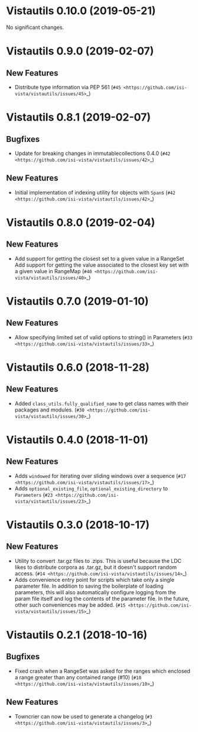Vistautils 0.10.0 (2019-05-21)
==============================

No significant changes.


Vistautils 0.9.0 (2019-02-07)
=============================

New Features
------------

- Distribute type information via PEP 561 (`#45 <https://github.com/isi-vista/vistautils/issues/45>`_)


Vistautils 0.8.1 (2019-02-07)
=============================

Bugfixes
--------

- Update for breaking changes in immutablecollections 0.4.0 (`#42 <https://github.com/isi-vista/vistautils/issues/42>`_)


New Features
------------

- Initial implementation of indexing utility for objects with `Span`s (`#42 <https://github.com/isi-vista/vistautils/issues/42>`_)


Vistautils 0.8.0 (2019-02-04)
=============================

New Features
------------

- Add support for getting the closest set to a given value in a RangeSet
  Add support for getting the value associated to the closest key set with a given value in RangeMap (`#40 <https://github.com/isi-vista/vistautils/issues/40>`_)


Vistautils 0.7.0 (2019-01-10)
=============================

New Features
------------

- Allow specifying limited set of valid options to string() in Parameters (`#33 <https://github.com/isi-vista/vistautils/issues/33>`_)


Vistautils 0.6.0 (2018-11-28)
=============================

New Features
------------

- Added `class_utils.fully_qualified_name` to get class names with their packages and modules. (`#30 <https://github.com/isi-vista/vistautils/issues/30>`_)


Vistautils 0.4.0 (2018-11-01)
=============================

New Features
------------

- Adds `windowed` for iterating over sliding windows over a sequence (`#17 <https://github.com/isi-vista/vistautils/issues/17>`_)
- Adds `optional_existing_file`, `optional_existing_directory` to `Parameters` (`#23 <https://github.com/isi-vista/vistautils/issues/23>`_)


Vistautils 0.3.0 (2018-10-17)
=============================

New Features
------------

- Utility to convert .tar.gz files to .zips. This is useful because the LDC likes to distribute corpora
  as .tar.gz, but it doesn't support random access. (`#14 <https://github.com/isi-vista/vistautils/issues/14>`_)
- Adds convenience entry point for scripts which take only a single parameter file.  In addition to saving the boilerplate of loading parameters, this will also automatically
      configure logging from the param file itself and log the contents of the parameter file. In the future, other such conveniences may be added. (`#15 <https://github.com/isi-vista/vistautils/issues/15>`_)


Vistautils 0.2.1 (2018-10-16)
=============================

Bugfixes
--------

- Fixed crash when a RangeSet was asked for the ranges which enclosed a range greater than any contained range (#10) (`#10 <https://github.com/isi-vista/vistautils/issues/10>`_)


New Features
------------

- Towncrier can now be used to generate a changelog (`#3 <https://github.com/isi-vista/vistautils/issues/3>`_)
